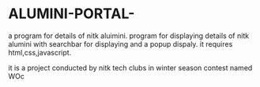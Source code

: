 # ALUMINI-PORTAL-
a program for details of nitk aluimini.
program for displaying details of nitk alumini with searchbar for displaying and a popup dispaly.
it requires html,css,javascript.

it is a project conducted by nitk tech clubs in winter season contest named WOc
